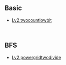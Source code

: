 
## Basic
- [Lv2.twocountlowbit](https://programmers.co.kr/learn/courses/30/lessons/77885?language=kotlin)

<br>

## BFS
- [Lv2.powergridtwodivide](https://programmers.co.kr/learn/courses/30/lessons/86971?language=kotlin)
